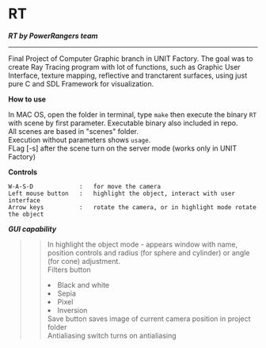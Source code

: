 # RT
***RT by PowerRangers team***
<hr> 
Final Project of Computer Graphic branch in UNIT Factory.
The goal was to create Ray Tracing program with lot of functions, such as Graphic User Interface, texture mapping, reflective and tranctarent surfaces, using just pure C and SDL Framework for visualization.

<b> How to use </b>

In MAC OS, open the folder in terminal, type `make` then execute the binary `RT` with scene by first parameter. 
Executable binary also included in repo.</br>
All scenes are based in "scenes\" folder.</br>
Execution without parameters shows `usage`.</br>
FLag [-s] after the scene turn on the server mode (works only in UNIT Factory) 

<b> Сontrols </b>
```
W-A-S-D             :	for move the camera
Left mouse button   :	highlight the object, interact with user interface
Arrow keys          :	rotate the camera, or in highlight mode rotate the object
```
***GUI capability***
>> In highlight the object mode - appears window with name, position controls and radius (for sphere and cylinder) or angle (for cone) adjustment.</br>
>> Filters button </br>
>> <li> Black and white
>> <li> Sepia
>> <li> Pixel
>> <li> Inversion </li>
>> Save button saves image of current camera position in project folder </br>
>> Antialiasing switch turns on antialiasing
